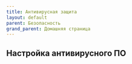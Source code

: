 ```yaml
---
title: Антивирусная защита
layout: default
parent: Безопасность
grand_parent: Домашняя страница
---
```


## Настройка антивирусного ПО